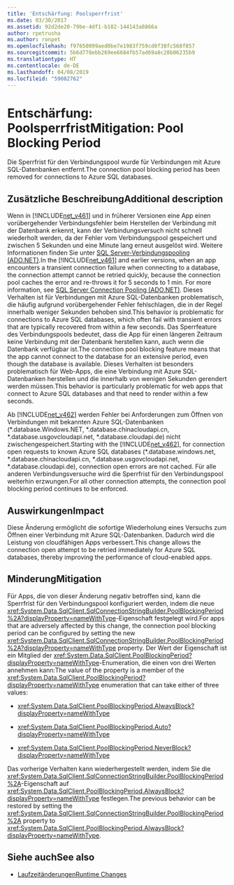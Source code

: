 ```yaml
---
title: 'Entschärfung: Poolsperrfrist'
ms.date: 03/30/2017
ms.assetid: 92d2de20-79be-4df1-b182-144143a8866a
author: rpetrusha
ms.author: ronpet
ms.openlocfilehash: f97650099aed0be7e1983f759cd0f38fc568f857
ms.sourcegitcommit: 5b6d778ebb269ee6684fb57ad69a8c28b06235b9
ms.translationtype: HT
ms.contentlocale: de-DE
ms.lasthandoff: 04/08/2019
ms.locfileid: "59082762"
---
```

# <a name="mitigation-pool-blocking-period"></a><span data-ttu-id="07f37-102">Entschärfung: Poolsperrfrist</span><span class="sxs-lookup"><span data-stu-id="07f37-102">Mitigation: Pool Blocking Period</span></span>
<span data-ttu-id="07f37-103">Die Sperrfrist für den Verbindungspool wurde für Verbindungen mit Azure SQL-Datenbanken entfernt.</span><span class="sxs-lookup"><span data-stu-id="07f37-103">The connection pool blocking period has been removed for connections to Azure SQL databases.</span></span>  
  
## <a name="additional-description"></a><span data-ttu-id="07f37-104">Zusätzliche Beschreibung</span><span class="sxs-lookup"><span data-stu-id="07f37-104">Additional description</span></span>  
 <span data-ttu-id="07f37-105">Wenn in [!INCLUDE[net_v461](../../../includes/net-v461-md.md)] und in früherer Versionen eine App einen vorübergehender Verbindungsfehler beim Herstellen der Verbindung mit der Datenbank erkennt, kann der Verbindungsversuch nicht schnell wiederholt werden, da der Fehler vom Verbindungspool gespeichert und zwischen 5 Sekunden und eine Minute lang erneut ausgelöst wird. Weitere Informationen finden Sie unter [SQL Server-Verbindungspooling (ADO.NET)](../../../docs/framework/data/adonet/sql-server-connection-pooling.md).</span><span class="sxs-lookup"><span data-stu-id="07f37-105">In the [!INCLUDE[net_v461](../../../includes/net-v461-md.md)] and earlier versions, when an app encounters a transient connection failure when connecting to a database, the connection attempt cannot be retried quickly, because the connection pool caches the error and re-throws it for 5 seconds to 1 min. For more information, see [SQL Server Connection Pooling (ADO.NET)](../../../docs/framework/data/adonet/sql-server-connection-pooling.md).</span></span> <span data-ttu-id="07f37-106">Dieses Verhalten ist für Verbindungen mit Azure SQL-Datenbanken problematisch, die häufig aufgrund vorübergehender Fehler fehlschlagen, die in der Regel innerhalb weniger Sekunden behoben sind.</span><span class="sxs-lookup"><span data-stu-id="07f37-106">This behavior is problematic for connections to Azure SQL databases, which often fail with transient errors that are typically recovered from within a few seconds.</span></span> <span data-ttu-id="07f37-107">Das Sperrfeature des Verbindungspools bedeutet, dass die App für einen längeren Zeitraum keine Verbindung mit der Datenbank herstellen kann, auch wenn die Datenbank verfügbar ist.</span><span class="sxs-lookup"><span data-stu-id="07f37-107">The connection pool blocking feature means that the app cannot connect to the database for an extensive period, even though the database is available.</span></span> <span data-ttu-id="07f37-108">Dieses Verhalten ist besonders problematisch für Web-Apps, die eine Verbindung mit Azure SQL-Datenbanken herstellen und die innerhalb von wenigen Sekunden gerendert werden müssen.</span><span class="sxs-lookup"><span data-stu-id="07f37-108">This behavior is particularly problematic for web apps that connect to Azure SQL databases and that need to render within a few seconds.</span></span>  
  
 <span data-ttu-id="07f37-109">Ab [!INCLUDE[net_v462](../../../includes/net-v462-md.md)] werden Fehler bei Anforderungen zum Öffnen von Verbindungen mit bekannten Azure SQL-Datenbanken (\*.database.Windows.NET, \*.database.chinacloudapi.cn, \*.database.usgovcloudapi.net, \*.database.cloudapi.de) nicht zwischengespeichert.</span><span class="sxs-lookup"><span data-stu-id="07f37-109">Starting with the [!INCLUDE[net_v462](../../../includes/net-v462-md.md)], for connection open requests to known Azure SQL databases (\*.database.windows.net, \*.database.chinacloudapi.cn, \*.database.usgovcloudapi.net, \*.database.cloudapi.de), connection open errors are not cached.</span></span> <span data-ttu-id="07f37-110">Für alle anderen Verbindungsversuche wird die Sperrfrist für den Verbindungspool weiterhin erzwungen.</span><span class="sxs-lookup"><span data-stu-id="07f37-110">For all other connection attempts, the connection pool blocking period continues to be enforced.</span></span>  
  
## <a name="impact"></a><span data-ttu-id="07f37-111">Auswirkungen</span><span class="sxs-lookup"><span data-stu-id="07f37-111">Impact</span></span>  
 <span data-ttu-id="07f37-112">Diese Änderung ermöglicht die sofortige Wiederholung eines Versuchs zum Öffnen einer Verbindung mit Azure SQL-Datenbanken. Dadurch wird die Leistung von cloudfähigen Apps verbessert.</span><span class="sxs-lookup"><span data-stu-id="07f37-112">This change allows the connection open attempt to be retried immediately for Azure SQL databases, thereby improving the performance of cloud-enabled apps.</span></span>  
  
## <a name="mitigation"></a><span data-ttu-id="07f37-113">Minderung</span><span class="sxs-lookup"><span data-stu-id="07f37-113">Mitigation</span></span>  
 <span data-ttu-id="07f37-114">Für Apps, die von dieser Änderung negativ betroffen sind, kann die Sperrfrist für den Verbindungspool konfiguriert werden, indem die neue <xref:System.Data.SqlClient.SqlConnectionStringBuilder.PoolBlockingPeriod%2A?displayProperty=nameWithType>-Eigenschaft festgelegt wird.</span><span class="sxs-lookup"><span data-stu-id="07f37-114">For apps that are adversely affected by this change, the connection pool blocking period can be configured by setting the new <xref:System.Data.SqlClient.SqlConnectionStringBuilder.PoolBlockingPeriod%2A?displayProperty=nameWithType> property.</span></span>  <span data-ttu-id="07f37-115">Der Wert der Eigenschaft ist ein Mitglied der <xref:System.Data.SqlClient.PoolBlockingPeriod?displayProperty=nameWithType>-Enumeration, die einen von drei Werten annehmen kann:</span><span class="sxs-lookup"><span data-stu-id="07f37-115">The value of the property is a member of the <xref:System.Data.SqlClient.PoolBlockingPeriod?displayProperty=nameWithType> enumeration that can take either of three values:</span></span>  
  
-   <xref:System.Data.SqlClient.PoolBlockingPeriod.AlwaysBlock?displayProperty=nameWithType>
  
-   <xref:System.Data.SqlClient.PoolBlockingPeriod.Auto?displayProperty=nameWithType>
  
-   <xref:System.Data.SqlClient.PoolBlockingPeriod.NeverBlock?displayProperty=nameWithType>
  
 <span data-ttu-id="07f37-116">Das vorherige Verhalten kann wiederhergestellt werden, indem Sie die <xref:System.Data.SqlClient.SqlConnectionStringBuilder.PoolBlockingPeriod%2A>-Eigenschaft auf <xref:System.Data.SqlClient.PoolBlockingPeriod.AlwaysBlock?displayProperty=nameWithType> festlegen.</span><span class="sxs-lookup"><span data-stu-id="07f37-116">The previous behavior can be restored by setting the <xref:System.Data.SqlClient.SqlConnectionStringBuilder.PoolBlockingPeriod%2A> property to <xref:System.Data.SqlClient.PoolBlockingPeriod.AlwaysBlock?displayProperty=nameWithType>.</span></span>  
  
## <a name="see-also"></a><span data-ttu-id="07f37-117">Siehe auch</span><span class="sxs-lookup"><span data-stu-id="07f37-117">See also</span></span>

- [<span data-ttu-id="07f37-118">Laufzeitänderungen</span><span class="sxs-lookup"><span data-stu-id="07f37-118">Runtime Changes</span></span>](../../../docs/framework/migration-guide/runtime-changes-in-the-net-framework-4-6-2.md)
